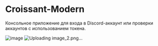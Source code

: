 # Croissant-Modern
Консольное приложение для входа в Discord-аккаунт или проверки аккаунтов с использованием токена. 

![image](https://github.com/user-attachments/assets/e351ee77-8ae5-4fb9-833d-5908e8a78737)
![Uploading image_2.png…]()
